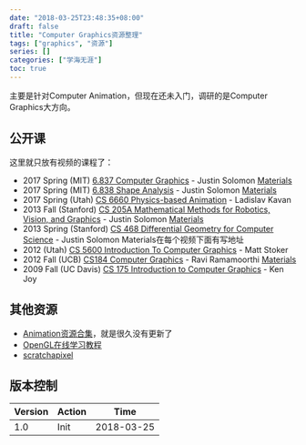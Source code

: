 ```yaml
---
date: "2018-03-25T23:48:35+08:00"
draft: false
title: "Computer Graphics资源整理"
tags: ["graphics", "资源"]
series: []
categories: ["学海无涯"]
toc: true
---
```


主要是针对Computer Animation，但现在还未入门，调研的是Computer Graphics大方向。<!--more-->

## 公开课

这里就只放有视频的课程了：

- 2017 Spring (MIT) [6.837 Computer Graphics](https://link.zhihu.com/?target=https%3A//www.youtube.com/watch%3Fv%3DE1-_15Vfddk) - Justin Solomon       [Materials](https://link.zhihu.com/?target=https%3A//ocw.mit.edu/courses/electrical-engineering-and-computer-science/6-837-computer-graphics-fall-2012/lecture-notes/)
- 2017 Spring (MIT) [6.838 Shape Analysis](https://link.zhihu.com/?target=https%3A//www.youtube.com/watch%3Fv%3DC8II6BTmaYw) - Justin Solomon       [Materials](https://link.zhihu.com/?target=http%3A//groups.csail.mit.edu/gdpgroup/6838_spring_2017.html) 
- 2017 Spring (Utah) [CS 6660 Physics-based Animation](https://link.zhihu.com/?target=https%3A//www.youtube.com/watch%3Fv%3DsSKyQIxdhdA%26list%3DPL_a9tY9IhJuPc7e6r-3DMw_PbYbloKoWM) - Ladislav Kavan  
- 2013 Fall (Stanford) [CS 205A Mathematical Methods for Robotics, Vision, and Graphics](https://link.zhihu.com/?target=https%3A//www.youtube.com/watch%3Fv%3DdkT8yuI2d50)  - Justin Solomon      [Materials](https://link.zhihu.com/?target=https%3A//graphics.stanford.edu/courses/cs205a-13-fall/notes.html)
- 2013 Spring (Stanford) [CS 468 Differential Geometry for Computer Science](https://link.zhihu.com/?target=https%3A//www.youtube.com/watch%3Fv%3DS_bUBfdffRU) - Justin Solomon     Materials在每个视频下面有写地址
- 2012 (Utah) [CS 5600 Introduction To Computer Graphics](https://link.zhihu.com/?target=https%3A//www.youtube.com/channel/UC4bBeUfDuoIZVmAcnCKD5Wg) - Matt Stoker
- 2012 Fall (UCB) [CS184 Computer Graphics](https://link.zhihu.com/?target=https%3A//www.youtube.com/user/raviramamoorthi/playlists%3Fshelf_id%3D0%26view%3D1%26sort%3Ddd) - Ravi Ramamoorthi   [Materials](https://link.zhihu.com/?target=http%3A//inst.eecs.berkeley.edu/%7Ecs184/fa12/onlinelectures1.html)  
- 2009 Fall (UC Davis) [CS 175 Introduction to Computer Graphics](https://link.zhihu.com/?target=https%3A//www.youtube.com/playlist%3Flist%3DPL_w_qWAQZtAZhtzPI5pkAtcUVgmzdAP8g) - Ken Joy

## 其他资源

- [Animation资源合集](http://web.cse.ohio-state.edu/~parent.1/animation/index1.html)，就是很久没有更新了
- [OpenGL在线学习教程](http://ogldev.atspace.co.uk/)
- [scratchapixel](http://www.scratchapixel.com/)

## 版本控制

| Version | Action | Time       |
| ------- | ------ | ---------- |
| 1.0     | Init   | 2018-03-25 |